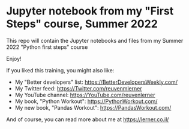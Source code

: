 # Jupyter notebook from my "First Steps" course, Summer 2022

This repo will contain the Jupyter notebooks and files from my Summer 2022 "Python first steps" course

Enjoy!

If you liked this training, you might also like:

- My "Better developers" list: https://BetterDevelopersWeekly.com/
- My Twitter feed: https://Twitter.com/reuvenmlerner
- My YouTube channel: https://YouTube.com/reuvenlerner
- My book, "Python Workout": https://PythonWorkout.com/
- My new book, "Pandas Workout": https://PandasWorkout.com/

And of course, you can read more about me at https://lerner.co.il/
